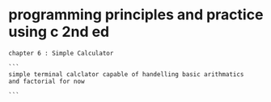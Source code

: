# programming principles and practice using c 2nd ed


	chapter 6 : Simple Calculator 
	
	```
	simple terminal calclator capable of handelling basic arithmatics 
	and factorial for now 
	
	```	
